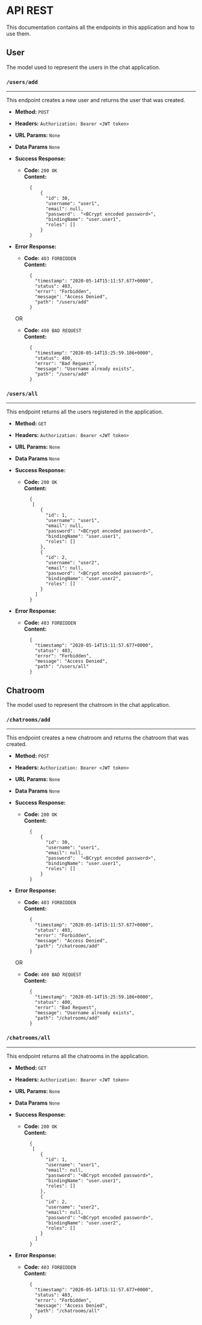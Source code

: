 # API REST

This documentation contains all the endpoints in this application and how to use them.

## User

The model used to represent the users in the chat application.

### `/users/add`
----
This endpoint creates a new user and returns the user that was created.

* **Method:** `POST`

* **Headers:** `Authorization: Bearer <JWT token>`
  
* **URL Params:** `None`

* **Data Params** `None`

* **Success Response:**

  * **Code:** `200 OK` <br />
    **Content:**   
      ```
        {
            {
              "id": 30,
              "username": "user1",
              "email": null,
              "password":  "<BCrypt encoded password>",
              "bindingName": "user.user1",
              "roles": []
            }
        }
      ```
 
* **Error Response:**

  * **Code:** `403 FORBIDDEN` <br />
    **Content:**
      ```
        {
          "timestamp": "2020-05-14T15:11:57.677+0000",
          "status": 403,
          "error": "Forbidden",
          "message": "Access Denied",
          "path": "/users/add"
        }
      ```
  OR

  * **Code:** `400 BAD REQUEST` <br />
    **Content:**
      ```
        {
          "timestamp": "2020-05-14T15:25:59.186+0000",
          "status": 400,
          "error": "Bad Request",
          "message": "Username already exists",
          "path": "/users/add"
        }
      ```

### `/users/all`
----
This endpoint returns all the users registered in the application.

* **Method:** `GET`

* **Headers:** `Authorization: Bearer <JWT token>`
  
* **URL Params:** `None`

* **Data Params** `None`

* **Success Response:**

  * **Code:** `200 OK` <br />
    **Content:**   
      ```
        {
         [
            {
              "id": 1,
              "username": "user1",
              "email": null,
              "password": "<BCrypt encoded password>",
              "bindingName": "user.user1",
              "roles": []
            },
            {
              "id": 2,
              "username": "user2",
              "email": null,
              "password": "<BCrypt encoded password>",
              "bindingName": "user.user2",
              "roles": []
            }
          ]
        }
      ```
 
* **Error Response:**

  * **Code:** `403 FORBIDDEN` <br />
    **Content:**
      ```
        {
          "timestamp": "2020-05-14T15:11:57.677+0000",
          "status": 403,
          "error": "Forbidden",
          "message": "Access Denied",
          "path": "/users/all"
        }
      ```

## Chatroom

The model used to represent the chatroom in the chat application.

### `/chatrooms/add`
----
This endpoint creates a new chatroom and returns the chatroom that was created.

* **Method:** `POST`

* **Headers:** `Authorization: Bearer <JWT token>`
  
* **URL Params:** `None`

* **Data Params** `None`

* **Success Response:**

  * **Code:** `200 OK` <br />
    **Content:**   
      ```
        {
            {
              "id": 30,
              "username": "user1",
              "email": null,
              "password":  "<BCrypt encoded password>",
              "bindingName": "user.user1",
              "roles": []
            }
        }
      ```
 
* **Error Response:**

  * **Code:** `403 FORBIDDEN` <br />
    **Content:**
      ```
        {
          "timestamp": "2020-05-14T15:11:57.677+0000",
          "status": 403,
          "error": "Forbidden",
          "message": "Access Denied",
          "path": "/chatrooms/add"
        }
      ```
  OR

  * **Code:** `400 BAD REQUEST` <br />
    **Content:**
      ```
        {
          "timestamp": "2020-05-14T15:25:59.186+0000",
          "status": 400,
          "error": "Bad Request",
          "message": "Username already exists",
          "path": "/chatrooms/add"
        }
      ```

### `/chatrooms/all`
----
This endpoint returns all the chatrooms in the application.

* **Method:** `GET`

* **Headers:** `Authorization: Bearer <JWT token>`
  
* **URL Params:** `None`

* **Data Params** `None`

* **Success Response:**

  * **Code:** `200 OK` <br />
    **Content:**   
      ```
        {
         [
            {
              "id": 1,
              "username": "user1",
              "email": null,
              "password": "<BCrypt encoded password>",
              "bindingName": "user.user1",
              "roles": []
            },
            {
              "id": 2,
              "username": "user2",
              "email": null,
              "password": "<BCrypt encoded password>",
              "bindingName": "user.user2",
              "roles": []
            }
          ]
        }
      ```
 
* **Error Response:**

  * **Code:** `403 FORBIDDEN` <br />
    **Content:**
      ```
        {
          "timestamp": "2020-05-14T15:11:57.677+0000",
          "status": 403,
          "error": "Forbidden",
          "message": "Access Denied",
          "path": "/chatrooms/all"
        }
      ```

